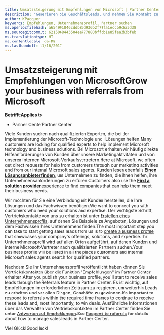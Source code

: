 ```yaml
---
title: Umsatzsteigerung mit Empfehlungen von Microsoft | Partner Center
description: "Generieren Sie Geschäftsleads, und nehmen Sie Kontakt zu Kunden auf, die Unterstützung bei der Implementierung von Microsoft-Produkten und -Lösungen benötigen."
author: KPacquer
keywords: Empfehlungen, Unternehmensprofil, Partner suchen
ms.openlocfilehash: a654991846cddb86d936b2f79fa1eccb9c6a3d38
ms.sourcegitcommit: 6215068443504ee777880bffcb1e85fea3b3bfeb
ms.translationtype: HT
ms.contentlocale: de-DE
ms.lasthandoff: 11/16/2017
---
```

<!-- FWLink:  https://go.microsoft.com/fwlink/?linkid=849775 (top of page) -->

# <a name="grow-your-business-with-referrals-from-microsoft"></a><span data-ttu-id="87675-104">Umsatzsteigerung mit Empfehlungen von Microsoft</span><span class="sxs-lookup"><span data-stu-id="87675-104">Grow your business with referrals from Microsoft</span></span>

**<span data-ttu-id="87675-105">Betrifft:</span><span class="sxs-lookup"><span data-stu-id="87675-105">Applies to</span></span>**

-  <span data-ttu-id="87675-106">Partner Center</span><span class="sxs-lookup"><span data-stu-id="87675-106">Partner Center</span></span>

<span data-ttu-id="87675-107">Viele Kunden suchen nach qualifizierten Experten, die bei der Implementierung der Microsoft-Technologie und -Lösungen helfen.</span><span class="sxs-lookup"><span data-stu-id="87675-107">Many customers are looking for qualified experts to help implement Microsoft technology and business solutions.</span></span> <span data-ttu-id="87675-108">Bei Microsoft erhalten wir häufig direkte Hilfeanforderungen von Kunden über unsere Marketingaktivitäten und von unseren internen Microsoft-Verkaufsvertretern.</span><span class="sxs-lookup"><span data-stu-id="87675-108">Here at Microsoft, we often get direct requests for help from customers through our marketing activities and from our internal Microsoft sales agents.</span></span> <span data-ttu-id="87675-109">Kunden lesen ebenfalls [**Einen Lösungsanbieter finden**](https://www.microsoft.com/solution-providers/search), um Unternehmen zu finden, die ihnen helfen, ihre Unternehmensanforderungen zu erfüllen.</span><span class="sxs-lookup"><span data-stu-id="87675-109">Customers also use the [**Find a solution provider** experience](https://www.microsoft.com/solution-providers/search) to find companies that can help them meet their business needs.</span></span> 

<span data-ttu-id="87675-110">Wir möchten für Sie eine Verbindung mit Kunden herstellen, die Ihre Lösungen und das Fachwissen benötigen.</span><span class="sxs-lookup"><span data-stu-id="87675-110">We want to connect you with customers who need your solutions and expertise.</span></span> <span data-ttu-id="87675-111">Der wichtigste Schritt, Vertriebskontakte von uns zu erhalten ist unter [Erstellen eines Unternehmensprofils](create-a-marketing-profile.md), auf denen Sie Beispiele zu Angeboten, Lösungen und dem Fachwissen Ihres Unternehmens finden.</span><span class="sxs-lookup"><span data-stu-id="87675-111">The most important step you can take to start getting sales leads from us is to [create a business profile](create-a-marketing-profile.md) that showcases your company's offerings, solutions, and expertise.</span></span> <span data-ttu-id="87675-112">Ihr Unternehmensprofil wird auf allen Orten aufgeführt, auf denen Kunden und interne Microsoft-Vertreter nach qualifizierten Partnern suchen.</span><span class="sxs-lookup"><span data-stu-id="87675-112">Your business profile will be listed in all the places customers and internal Microsoft sales agents search for qualified partners.</span></span> 

 <span data-ttu-id="87675-113">Nachdem Sie Ihr Unternehmensprofil veröffentlicht haben können Sie Vertriebskontakten über die Funktion "Empfehlungen" im Partner Center erhalten.</span><span class="sxs-lookup"><span data-stu-id="87675-113">After you publish your business profile, you'll start to receive sales leads through the Referrals feature in Partner Center.</span></span> <span data-ttu-id="87675-114">Es ist wichtig, auf Empfehlungen im erforderlichen Zeitraum zu reagieren, um weiterhin Leads zu erhalten und vor allen Dingen, Geschäfte zu gewinnen.</span><span class="sxs-lookup"><span data-stu-id="87675-114">It's important to respond to referrals within the required time frames to continue to receive these leads and, most importantly, to win deals.</span></span> <span data-ttu-id="87675-115">Ausführliche Informationen über das Verwalten von Vertriebskontakten im Partner Center finden Sie unter [Antworten auf Empfehlungen](responding-to-referrals.md).</span><span class="sxs-lookup"><span data-stu-id="87675-115">See [Respond to referrals](responding-to-referrals.md) for details about how to manage sales leads in Partner Center.</span></span>  

<span data-ttu-id="87675-116">Viel Glück!</span><span class="sxs-lookup"><span data-stu-id="87675-116">Good luck!</span></span>

<!-- 
*  [Analyze your business profile](analyze-your-marketing-profile.md) Regularly review and optimize your business profile to make sure you’re getting in front of your target customers.
-->
